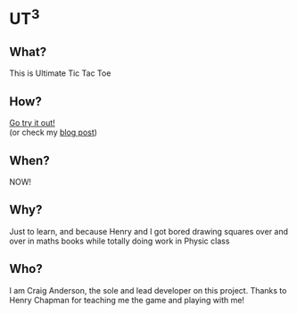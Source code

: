 # UT<sup>3</sup>

## What?

This is Ultimate Tic Tac Toe

## How?

[Go try it out!](../../releases/latest)  
(or check my [blog post](https://anderserver.ddns.net/blog/2021/6))

## When?

NOW!

## Why?

Just to learn, and because Henry and I got bored drawing squares over and over in maths books while totally doing work in Physic class

## Who?

I am Craig Anderson, the sole and lead developer on this project. Thanks to Henry Chapman for teaching me the game and playing with me!

